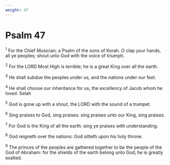 ```yaml
---
weight: 47
---
```


# Psalm 47

<sup>1</sup> For the Chief Musician; a Psalm of the sons of Korah. O clap your hands, all ye peoples; shout unto God with the voice of triumph. 

<sup>2</sup> For the LORD Most High is terrible; he is a great King over all the earth. 

<sup>3</sup> He shall subdue the peoples under us, and the nations under our feet. 

<sup>4</sup> He shall choose our inheritance for us, the excellency of Jacob whom he loved. Selah 

<sup>5</sup> God is gone up with a shout, the LORD with the sound of a trumpet. 

<sup>6</sup> Sing praises to God, sing praises: sing praises unto our King, sing praises. 

<sup>7</sup> For God is the King of all the earth: sing ye praises with understanding. 

<sup>8</sup> God reigneth over the nations: God sitteth upon his holy throne. 

<sup>9</sup> The princes of the peoples are gathered together to be the people of the God of Abraham: for the shields of the earth belong unto God; he is greatly exalted. 


